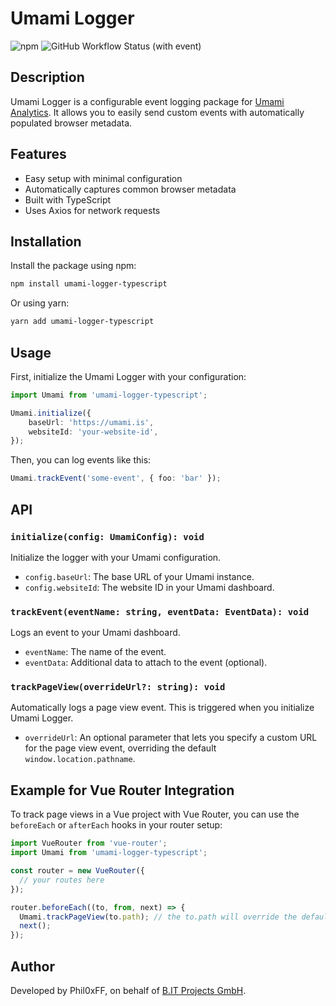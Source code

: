 # Umami Logger

![npm](https://img.shields.io/npm/v/umami-logger-typescript)
![GitHub Workflow Status (with event)](https://img.shields.io/github/actions/workflow/status/B-IT-Projects-GmbH/umami-logger-typescript/.github%2Fworkflows%2Fmain.yml)

## Description

Umami Logger is a configurable event logging package for [Umami Analytics](https://umami.is). It allows you to easily send custom events with automatically populated browser metadata.

## Features

- Easy setup with minimal configuration
- Automatically captures common browser metadata
- Built with TypeScript
- Uses Axios for network requests

## Installation

Install the package using npm:

```bash
npm install umami-logger-typescript
```

Or using yarn:

```bash
yarn add umami-logger-typescript
```

## Usage

First, initialize the Umami Logger with your configuration:

```typescript
import Umami from 'umami-logger-typescript';

Umami.initialize({
    baseUrl: 'https://umami.is',
    websiteId: 'your-website-id',
});
```

Then, you can log events like this:

```typescript
Umami.trackEvent('some-event', { foo: 'bar' });
```

## API

### `initialize(config: UmamiConfig): void`

Initialize the logger with your Umami configuration.

- `config.baseUrl`: The base URL of your Umami instance.
- `config.websiteId`: The website ID in your Umami dashboard.

### `trackEvent(eventName: string, eventData: EventData): void`

Logs an event to your Umami dashboard.

- `eventName`: The name of the event.
- `eventData`: Additional data to attach to the event (optional).

### `trackPageView(overrideUrl?: string): void`

Automatically logs a page view event. This is triggered when you initialize Umami Logger.

- `overrideUrl`: An optional parameter that lets you specify a custom URL for the page view event, overriding the default `window.location.pathname`.

## Example for Vue Router Integration

To track page views in a Vue project with Vue Router, you can use the `beforeEach` or `afterEach` hooks in your router setup:

```typescript
import VueRouter from 'vue-router';
import Umami from 'umami-logger-typescript';

const router = new VueRouter({
  // your routes here
});

router.beforeEach((to, from, next) => {
  Umami.trackPageView(to.path); // the to.path will override the default pathname
  next();
});
```

## Author

Developed by Phil0xFF, on behalf of [B.IT Projects GmbH](https://b-it-projects.de).
